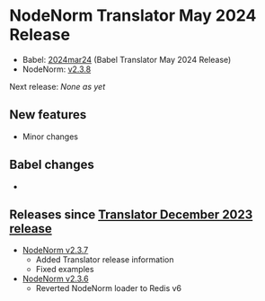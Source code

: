 # NodeNorm Translator May 2024 Release

- Babel: [2024mar24](https://stars.renci.org/var/babel_outputs/2024mar24/)
  (Babel Translator May 2024 Release)
- NodeNorm: [v2.3.8](https://github.com/TranslatorSRI/NodeNormalization/releases/tag/v2.3.8)

Next release: _None as yet_

## New features
* Minor changes 

## Babel changes
* 

## Releases since [Translator December 2023 release](TranslatorDecember2023.md)

* [NodeNorm v2.3.7](https://github.com/TranslatorSRI/NodeNormalization/releases/tag/v2.3.7)
  * Added Translator release information
  * Fixed examples
* [NodeNorm v2.3.6](https://github.com/TranslatorSRI/NodeNormalization/releases/tag/v2.3.6)
  * Reverted NodeNorm loader to Redis v6